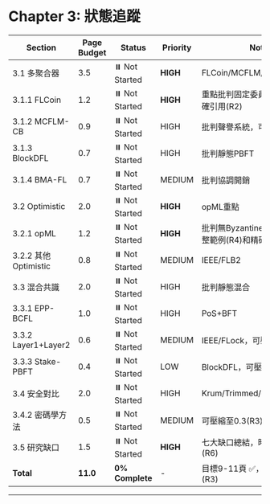 # Chapter 3: 狀態追蹤

| Section | Page Budget | Status | Priority | Notes |
|---------|-------------|--------|----------|-------|
| 3.1 多聚合器 | 3.5 | ⏸️ Not Started | **HIGH** | FLCoin/MCFLM/BlockDFL/BMA |
| 3.1.1 FLCoin | 1.2 | ⏸️ Not Started | **HIGH** | 重點批判固定委員會，已提供精確引用(R2) |
| 3.1.2 MCFLM-CB | 0.9 | ⏸️ Not Started | HIGH | 批判聲譽系統，可壓縮至0.7(R3) |
| 3.1.3 BlockDFL | 0.7 | ⏸️ Not Started | HIGH | 批判靜態PBFT |
| 3.1.4 BMA-FL | 0.7 | ⏸️ Not Started | MEDIUM | 批判協調開銷 |
| 3.2 Optimistic | 2.0 | ⏸️ Not Started | **HIGH** | opML重點 |
| 3.2.1 opML | 1.2 | ⏸️ Not Started | **HIGH** | 批判無Byzantine容錯，已提供完整範例(R4)和精確引用(R2) |
| 3.2.2 其他Optimistic | 0.8 | ⏸️ Not Started | MEDIUM | IEEE/FLB2 |
| 3.3 混合共識 | 2.0 | ⏸️ Not Started | HIGH | 批判靜態混合 |
| 3.3.1 EPP-BCFL | 1.0 | ⏸️ Not Started | HIGH | PoS+BFT |
| 3.3.2 Layer1+Layer2 | 0.6 | ⏸️ Not Started | MEDIUM | IEEE/FLock，可壓縮至0.4(R3) |
| 3.3.3 Stake-PBFT | 0.4 | ⏸️ Not Started | LOW | BlockDFL，可壓縮至0.3(R3) |
| 3.4 安全對比 | 2.0 | ⏸️ Not Started | HIGH | Krum/Trimmed/FLTrust |
| 3.4.2 密碼學方法 | 0.5 | ⏸️ Not Started | MEDIUM | 可壓縮至0.3(R3) |
| 3.5 研究缺口 | 1.5 | ⏸️ Not Started | **HIGH** | 七大缺口總結，時間增至1.5天(R6) |
| **Total** | **11.0** | **0% Complete** | - | 目標9-11頁 ✅，已定義壓縮策略(R3) |

---

